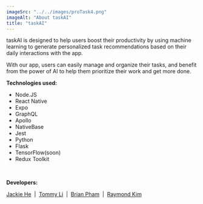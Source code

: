 ```yaml
---
imageSrc: "../../images/proTask4.png"
imageAlt: "About taskAI"
title: "taskAI"
---
```


taskAI is designed to help users boost their productivity by using machine learning to generate personalized task recommendations based on their daily interactions with the app. 

With our app, users can easily manage and organize their tasks, and benefit from the power of AI to help them prioritize their work and get more done.

<strong>Technologies used:</strong>
<ul>
    <li>Node.JS</li>
    <li>React Native</li>
    <li>Expo</li>
    <li>GraphQL</li>
    <li>Apollo</li>
    <li>NativeBase</li>
    <li>Jest</li>
    <li>Python</li>
    <li>Flask</li>
    <li>TensorFlow(soon)</li>
    <li>Redux Toolkit</li>
</ul>
<br />

<strong>Developers:</strong>
<div>
    <a href="https://www.linkedin.com/in/jackie-he/" target="_blank">Jackie He</a>
    <span>&nbsp;|&nbsp;</span>
    <a href="https://www.linkedin.com/in/tommyli10" target="_blank">Tommy Li</a>
    <span>&nbsp;|&nbsp;</span>
    <a href="https://www.linkedin.com/in/brpham13/" target="_blank">Brian Pham</a>
    <span>&nbsp;|&nbsp;</span>
    <a href="https://www.linkedin.com/in/raymondhkim/" target="_blank">Raymond Kim</a>
</div>